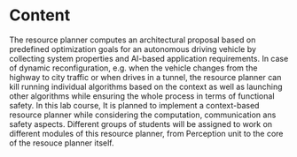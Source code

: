 # Content

The resource planner computes an architectural proposal based on predefined optimization goals for an autonomous driving vehicle by collecting system properties and AI-based application requirements. In case of dynamic reconfiguration, e.g. when the vehicle changes from the highway to city traffic or when drives in a tunnel, the resource planner can kill running individual algorithms based on the context as well as launching other algorithms while ensuring the whole process in terms of functional safety. In this lab course, It is planned to implement a context-based resource planner while considering the computation, communication ans safety aspects. Different groups of students will be assigned to work on different modules of this resource planner, from Perception unit to the core of the resouce planner itself.
